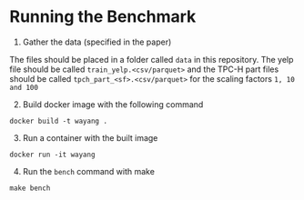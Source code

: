 # Running the Benchmark

1. Gather the data (specified in the paper)

The files should be placed in a folder called `data` in this repository. The yelp file should be called `train_yelp.<csv/parquet>` and the TPC-H part files should be called `tpch_part_<sf>.<csv/parquet>` for the scaling factors `1, 10 and 100`

2. Build docker image with the following command

```
docker build -t wayang .
```

3. Run a container with the built image

```
docker run -it wayang
```

4. Run the `bench` command with make

```
make bench
```

